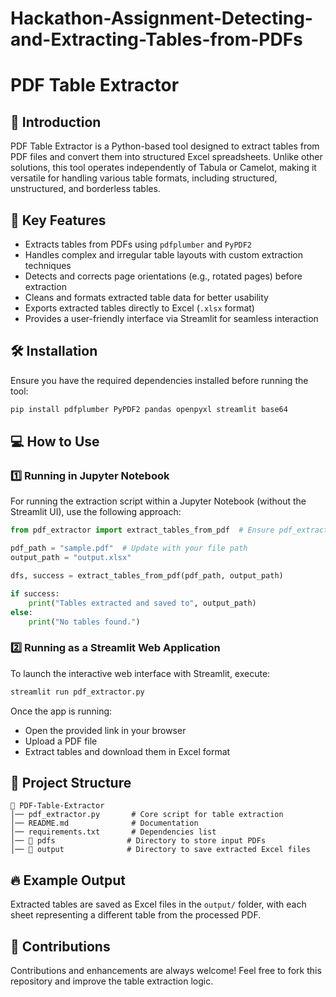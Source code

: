 # Hackathon-Assignment-Detecting-and-Extracting-Tables-from-PDFs



# PDF Table Extractor

## 📌 Introduction

PDF Table Extractor is a Python-based tool designed to extract tables from PDF files and convert them into structured Excel spreadsheets. Unlike other solutions, this tool operates independently of Tabula or Camelot, making it versatile for handling various table formats, including structured, unstructured, and borderless tables.

## 🚀 Key Features

- Extracts tables from PDFs using `pdfplumber` and `PyPDF2`
- Handles complex and irregular table layouts with custom extraction techniques
- Detects and corrects page orientations (e.g., rotated pages) before extraction
- Cleans and formats extracted table data for better usability
- Exports extracted tables directly to Excel (`.xlsx` format)
- Provides a user-friendly interface via Streamlit for seamless interaction

## 🛠 Installation

Ensure you have the required dependencies installed before running the tool:

```bash
pip install pdfplumber PyPDF2 pandas openpyxl streamlit base64
```

## 💻 How to Use

### 1️⃣ Running in Jupyter Notebook

For running the extraction script within a Jupyter Notebook (without the Streamlit UI), use the following approach:

```python
from pdf_extractor import extract_tables_from_pdf  # Ensure pdf_extractor.py exists in your directory

pdf_path = "sample.pdf"  # Update with your file path
output_path = "output.xlsx"

dfs, success = extract_tables_from_pdf(pdf_path, output_path)

if success:
    print("Tables extracted and saved to", output_path)
else:
    print("No tables found.")
```

### 2️⃣ Running as a Streamlit Web Application

To launch the interactive web interface with Streamlit, execute:

```bash
streamlit run pdf_extractor.py
```

Once the app is running:

- Open the provided link in your browser
- Upload a PDF file
- Extract tables and download them in Excel format

## 📂 Project Structure

```
📂 PDF-Table-Extractor
│── pdf_extractor.py       # Core script for table extraction
│── README.md              # Documentation
│── requirements.txt       # Dependencies list
│── 📂 pdfs                # Directory to store input PDFs
│── 📂 output              # Directory to save extracted Excel files
```

## 🔥 Example Output

Extracted tables are saved as Excel files in the `output/` folder, with each sheet representing a different table from the processed PDF.

## 🤝 Contributions

Contributions and enhancements are always welcome! Feel free to fork this repository and improve the table extraction logic.

